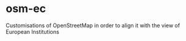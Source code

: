 # osm-ec
Customisations of OpenStreetMap in order to align it with the view of European Institutions
